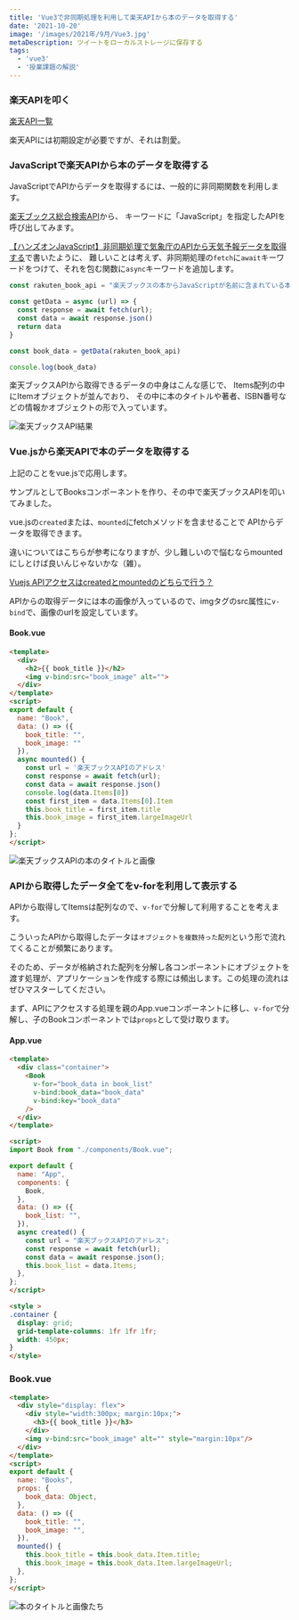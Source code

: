 ```yaml
---
title: 'Vue3で非同期処理を利用して楽天APIから本のデータを取得する'
date: '2021-10-20'
image: '/images/2021年/9月/Vue3.jpg'
metaDescription: ツイートをローカルストレージに保存する
tags:
  - 'vue3'
  - '授業課題の解説'
---
```



### 楽天APIを叩く
[楽天API一覧](https://webservice.rakuten.co.jp/document/)

楽天APIには初期設定が必要ですが、それは割愛。


### JavaScriptで楽天APIから本のデータを取得する

JavaScriptでAPIからデータを取得するには、一般的に非同期関数を利用します。

[楽天ブックス総合検索API](https://webservice.rakuten.co.jp/explorer/api/BooksTotal/Search/)から、
キーワードに「JavaScript」を指定したAPIを呼び出してみます。

[【ハンズオンJavaScript】非同期処理で気象庁のAPIから天気予報データを取得する](https://blog-tukki.com/posts/210616)で書いたように、
難しいことは考えず、非同期処理の<code>fetch</code>に<code>await</code>キーワードをつけて、それを包む関数に<code>async</code>キーワードを追加します。

```javascript
const rakuten_book_api = "楽天ブックスの本からJavaScriptが名前に含まれている本を検索するAPIのurl"

const getData = async (url) => {
  const response = await fetch(url);
  const data = await response.json()
  return data
}

const book_data = getData(rakuten_book_api)

console.log(book_data)

```
楽天ブックスAPIから取得できるデータの中身はこんな感じで、
<blue>Items配列</blue>の中に<blue>Itemオブジェクト</blue>が並んでおり、
その中に本のタイトルや著者、ISBN番号などの情報かオブジェクトの形で入っています。

![楽天ブックスAPI結果](/images/2021年/10月/books1.png)


### Vue.jsから楽天APIで本のデータを取得する

上記のことをvue.jsで応用します。

サンプルとしてBooksコンポーネントを作り、その中で楽天ブックスAPIを叩いてみました。

vue.jsの<code>created</code>または、<code>mounted</code>にfetchメソッドを含ませることで
APIからデータを取得できます。

違いについてはこちらが参考になりますが、少し難しいので悩むならmountedにしとけば良いんじゃないかな（雑）。

[Vuejs APIアクセスはcreatedとmountedのどちらで行う？](https://www.kimullaa.com/entry/2019/12/01/132724)

APIからの取得データには本の画像が入っているので、<red>imgタグのsrc属性</red>に<code>v-bind</code>で、画像のurlを設定しています。

#### Book.vue
```html
<template>
  <div>
    <h2>{{ book_title }}</h2>
    <img v-bind:src="book_image" alt="">
  </div>
</template>
<script>
export default {
  name: "Book",
  data: () => ({
    book_title: "",
    book_image: ""
  }),
  async mounted() {
    const url = '楽天ブックスAPIのアドレス'
    const response = await fetch(url);
    const data = await response.json()
    console.log(data.Items[0])
    const first_item = data.Items[0].Item
    this.book_title = first_item.title
    this.book_image = first_item.largeImageUrl
  }
};
</script>
```

![楽天ブックスAPIの本のタイトルと画像](/images/2021年/10月/books2.png)

### APIから取得したデータ全てをv-forを利用して表示する

APIから取得して<red>Items</red>は配列なので、<code>v-for</code>で分解して利用することを考えます。

こういったAPIから取得したデータは<code>オブジェクトを複数持った配列</code>という形で流れてくることが頻繁にあります。

そのため、データが格納された配列を分解し各コンポーネントにオブジェクトを渡す処理が、アプリケーションを作成する際には頻出します。この処理の流れはぜひマスターしてください。

まず、APIにアクセスする処理を親のApp.vueコンポーネントに移し、<code>v-for</code>で分解し、子のBookコンポーネントでは<code>props</code>として受け取ります。


#### App.vue
```html
<template>
  <div class="container">
    <Book
      v-for="book_data in book_list"
      v-bind:book_data="book_data"
      v-bind:key="book_data"
    />
  </div>
</template>

<script>
import Book from "./components/Book.vue";

export default {
  name: "App",
  components: {
    Book,
  },
  data: () => ({
    book_list: "",
  }),
  async created() {
    const url = "楽天ブックスAPIのアドレス";
    const response = await fetch(url);
    const data = await response.json();
    this.book_list = data.Items;
  },
};
</script>

<style >
.container {
  display: grid;
  grid-template-columns: 1fr 1fr 1fr;
  width: 450px;
}
</style>
```

### Book.vue
```html
<template>
  <div style="display: flex">
    <div style="width:300px; margin:10px;">
      <h3>{{ book_title }}</h3>
    </div>
    <img v-bind:src="book_image" alt="" style="margin:10px"/>
  </div>
</template>
<script>
export default {
  name: "Books",
  props: {
    book_data: Object,
  },
  data: () => ({
    book_title: "",
    book_image: "",
  }),
  mounted() {
    this.book_title = this.book_data.Item.title;
    this.book_image = this.book_data.Item.largeImageUrl;
  },
};
</script>
```


![本のタイトルと画像たち](/images/2021年/10月/books3.png)
